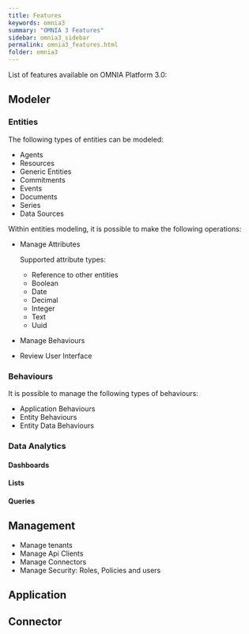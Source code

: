 ```yaml
---
title: Features
keywords: omnia3
summary: "OMNIA 3 Features"
sidebar: omnia3_sidebar
permalink: omnia3_features.html
folder: omnia3
---
```


List of features available on OMNIA Platform 3.0:

## Modeler

### Entities

The following types of entities can be modeled:

- Agents
- Resources
- Generic Entities
- Commitments
- Events
- Documents
- Series
- Data Sources
    
Within entities modeling, it is possible to make the following operations:

- Manage Attributes

    Supported attribute types:
    
    - Reference to other entities
    - Boolean
    - Date
    - Decimal
    - Integer
    - Text
    - Uuid

- Manage Behaviours
- Review User Interface

### Behaviours

It is possible to manage the following types of behaviours:

- Application Behaviours
- Entity Behaviours
- Entity Data Behaviours

### Data Analytics

#### Dashboards

#### Lists

#### Queries

## Management

- Manage tenants
- Manage Api Clients
- Manage Connectors
- Manage Security: Roles, Policies and users

## Application

## Connector






